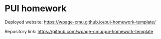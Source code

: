 # PUI homework

Deployed website: https://wpage-cmu.github.io/pui-homework-template/

Repository link: https://github.com/wpage-cmu/pui-homework-template
